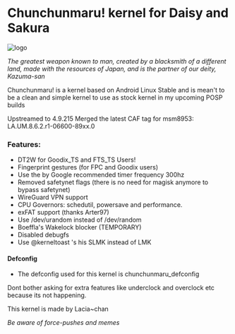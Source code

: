 # Chunchunmaru! kernel for Daisy and Sakura
 ![logo]( https://user-images.githubusercontent.com/52329982/75632293-f181f900-5bfa-11ea-88f9-f47efe1895ad.png )

 *The greatest weapon known to man, created by a blacksmith of a different land, made with the resources of Japan, and is the    partner of our deity, Kazuma-san*


Chunchunmaru! is a kernel based on Android Linux Stable and is mean't to be a clean and simple kernel to use as stock kernel  in my upcoming POSP builds

 Upstreamed to 4.9.215
 Merged the latest CAF tag for msm8953: LA.UM.8.6.2.r1-06600-89xx.0
 
 ### Features:
 - DT2W for Goodix_TS and FTS_TS Users!
 - Fingerprint gestures (for FPC and Goodix users)
 - Use the by Google recommended timer frequency 300hz
 - Removed safetynet flags (there is no need for magisk anymore to bypass safetynet)
 - WireGuard VPN support
 - CPU Governors: schedutil, powersave and performance.
 - exFAT support (thanks Arter97)
 - Use /dev/urandom instead of /dev/random
 - Boeffla's Wakelock blocker (TEMPORARY)
 - Disabled debugfs
 - Use @kerneltoast 's his SLMK instead of LMK

#### Defconfig
 - The defconfig used for this kernel is chunchunmaru_defconfig
 
Dont bother asking for extra features like underclock and overclock etc because its not happening.

This kernel is made by Lacia~chan
 
*Be aware of force-pushes and memes*

